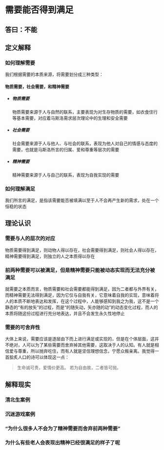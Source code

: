 # 需要能否得到满足

## 答曰：不能

## 定义解释

### 如何理解需要

我们根据需要的本质来源，将需要划分成三种类型：

#### 物质需要，社会需要，和精神需要

- ##### 物质需要
  物质需要来源于人与自然的联系，主要表现为对生存物质的需要，如衣食住行等基本需要，对应着马斯洛需求层次理论中的生理和安全需要
- ##### 社会需要
  社会需要来源于人与他人、与社会的联系，表现为他人对自己的情感与态度的需要，也就是马斯洛所言的归属、爱和尊重等层次的需要
- ##### 精神需要
  精神需要来源于人与自己的联系，表现为自我实现的需要

### 如何理解满足

我们所言的满足，是指该需要能否被填满以至于人不会再产生新的需求，处在一个恒稳的状态

## 理论认识

### 需要与人的层次的对应

物质需要得到满足，则动物人得以存在，社会需要得到满足，则社会人得以存在，精神需要得到满足，则独立的人之本质得以存在

### 前两种需要可以被满足，但是精神需要只能被动态实现而无法充分被满足

就需要之本质而言，物质需要和社会需要都能得到满足，因为二者都与外界有关，而精神需要无法得到满足，因为它仅与自我有关，它意味着自我的实现，意味着将人的本质不断地表达和发挥，在这个过程中，人能够感知到我之为我，这不是一个静态的“有的放矢”的过程，而是“的随矢动，矢亦随的动”的动态变化过程，而人的本质将随这份过程进行充分地表达，并且不会发生永久性地停止

### 需要的可舍弃性

大体上来说，需要应该是逐层由下而上进行满足或实现的，但是在个体层面，这并不绝对，人可以为了某些需要而舍弃掉其他需要，这取决于人的认知。有人就是相信爱与尊重，所以抛弃吃住，而有人就是坚信理想信念，宁愿众叛亲离。我觉得一首脍炙人口的诗可以体现这一点：

> 生命诚可贵，爱情价更高。
> 若为自由故，二者皆可抛。

## 解释现实

### 清北生案例

### 沉迷游戏案例

### “为什么很多人不会为了精神需要而舍弃前两种需要”

### 为什么有些老人会表现出精神已经很满足的样子了呢
